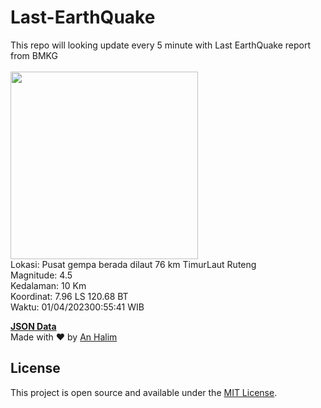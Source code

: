 # Last-EarthQuake
This repo will looking update every 5 minute with Last EarthQuake report from BMKG
<br>
<br>
<img src="https://ews.bmkg.go.id/TEWS/data/20230401005541.mmi.jpg?36284b0b1tr7vyjzpbb89sj" width="300"/>
<br>
Lokasi: Pusat gempa berada dilaut 76 km TimurLaut Ruteng <br>
Magnitude: 4.5 <br>
Kedalaman: 10 Km <br>
Koordinat: 7.96 LS 120.68 BT <br>
Waktu: 01/04/202300:55:41 WIB <br>

<a href="./data/data.json">**JSON Data**</a>
<br>
Made with ❤️ by <a href="https://github.com/an-halim">An Halim</a>
## License

This project is open source and available under the [MIT License](LICENSE).
